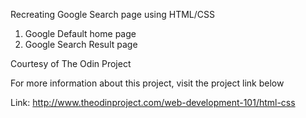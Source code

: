 Recreating Google Search page using HTML/CSS

1. Google Default home page
2. Google Search Result page

Courtesy of The Odin Project

For more information about this project, visit the project link below

Link: http://www.theodinproject.com/web-development-101/html-css
